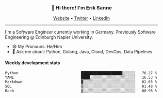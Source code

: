 <h3 align="center">👋 Hi there! I'm Erik Sanne</h3>
<p align="center">
  <a href="https://eriksanne.com">Website</a> •
  <a href="https://twitter.com/ErikKonradSanne">Twitter</a> •
  <a href="https://www.linkedin.com/in/eriksanne/">LinkedIn</a>
</p>

---
I'm a Software Engineer currently working in Germany. Previously Software Engineering @ Edinburgh Napier University.

- 😄 My Pronouns: He/Him
- 💬 Ask me about: Python, Golang, Java, Cloud, DevOps, Data Pipelines

<h4>Weekly development stats</h4>
<!--START_SECTION:waka-->

```txt
Python                             ███████████████████░░░░░░   76.27 %
YAML                               ████░░░░░░░░░░░░░░░░░░░░░   16.53 %
Markdown                           ▓░░░░░░░░░░░░░░░░░░░░░░░░   02.65 %
SQL                                ▒░░░░░░░░░░░░░░░░░░░░░░░░   01.48 %
Bash                               ▒░░░░░░░░░░░░░░░░░░░░░░░░   00.96 %
```

<!--END_SECTION:waka-->
